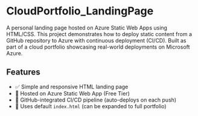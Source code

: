 # CloudPortfolio_LandingPage
A personal landing page hosted on Azure Static Web Apps using HTML/CSS. This project demonstrates how to deploy static content from a GitHub repository to Azure with continuous deployment (CI/CD). Built as part of a cloud portfolio showcasing real-world deployments on Microsoft Azure.


## Features

- ✅ Simple and responsive HTML landing page
- 🚀 Hosted on Azure Static Web App (Free Tier)
- 🔁 GitHub-integrated CI/CD pipeline (auto-deploys on each push)
- 🧩 Uses default `index.html` (can be expanded to full portfolio)
